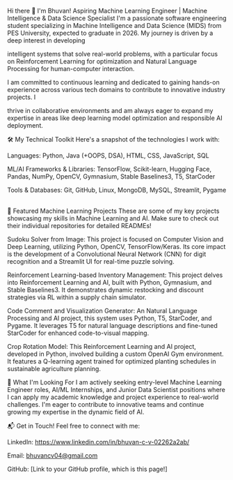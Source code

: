 Hi there 👋 I'm Bhuvan!
Aspiring Machine Learning Engineer | Machine Intelligence & Data Science Specialist
I'm a passionate software engineering student specializing in Machine Intelligence and Data Science (MIDS) from PES University, expected to graduate in 2026. My journey is driven by a deep interest in developing    

intelligent systems that solve real-world problems, with a particular focus on Reinforcement Learning for optimization and Natural Language Processing for human-computer interaction.

I am committed to continuous learning and dedicated to gaining hands-on experience across various tech domains to contribute to innovative industry projects. I    

thrive in collaborative environments and am always eager to expand my expertise in areas like deep learning model optimization and responsible AI deployment.

🛠️ My Technical Toolkit
Here's a snapshot of the technologies I work with:

Languages: Python, Java (+OOPS, DSA), HTML, CSS, JavaScript, SQL    

ML/AI Frameworks & Libraries: TensorFlow, Scikit-learn, Hugging Face, Pandas, NumPy, OpenCV, Gymnasium, Stable Baselines3, T5, StarCoder    

Tools & Databases: Git, GitHub, Linux, MongoDB, MySQL, Streamlit, Pygame    

🚀 Featured Machine Learning Projects
These are some of my key projects showcasing my skills in Machine Learning and AI. Make sure to check out their individual repositories for detailed READMEs!

Sudoku Solver from Image: This project is focused on Computer Vision and Deep Learning, utilizing Python, OpenCV, TensorFlow/Keras. Its core impact is the development of a Convolutional Neural Network (CNN) for digit recognition and a Streamlit UI for real-time puzzle solving.

Reinforcement Learning-based Inventory Management: This project delves into Reinforcement Learning and AI, built with Python, Gymnasium, and Stable Baselines3. It demonstrates dynamic restocking and discount strategies via RL within a supply chain simulator.

Code Comment and Visualization Generator: An Natural Language Processing and AI project, this system uses Python, T5, StarCoder, and Pygame. It leverages T5 for natural language descriptions and fine-tuned StarCoder for enhanced code-to-visual mapping.

Crop Rotation Model: This Reinforcement Learning and AI project, developed in Python, involved building a custom OpenAI Gym environment. It features a Q-learning agent trained for optimized planting schedules in sustainable agriculture planning.

🌱 What I'm Looking For
I am actively seeking entry-level Machine Learning Engineer roles, AI/ML Internships, and Junior Data Scientist positions where I can apply my academic knowledge and project experience to real-world challenges. I'm eager to contribute to innovative teams and continue growing my expertise in the dynamic field of AI.   

📬 Get in Touch!
Feel free to connect with me:

LinkedIn: https://www.linkedin.com/in/bhuvan-c-v-02262a2ab/

Email: bhuvancv04@gmail.com    

GitHub: [Link to your GitHub profile, which is this page!]
